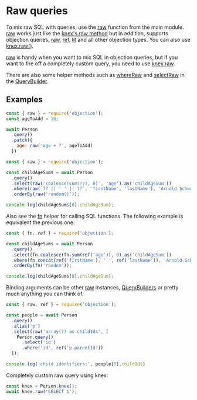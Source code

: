 # Raw queries

To mix raw SQL with queries, use the [raw](/api/objection/#raw) function from the main module. [raw](/api/objection/#raw) works just like the [knex's raw method](http://knexjs.org/#Raw) but in addition, supports objection queries, [raw](/api/objection/#raw), [ref](/api/objection/#ref), [lit](/api/objection/#lit) and all other objection types. You can also use [knex.raw()](http://knexjs.org/#Raw).

[raw](/api/objection/#raw) is handy when you want to mix SQL in objection queries, but if you want to fire off a completely custom query, you need to use [knex.raw](http://knexjs.org/#Raw).

There are also some helper methods such as [whereRaw](/api/query-builder/find-methods.html#whereraw) and [selectRaw](/api/query-builder/find-methods.html#selectraw) in the [QueryBuilder](/api/query-builder/).

## Examples

```js
const { raw } = require('objection');
const ageToAdd = 10;

await Person
  .query()
  .patch({
    age: raw('age + ?', ageToAdd)
  })
```

```js
const { raw } = require('objection');

const childAgeSums = await Person
  .query()
  .select(raw('coalesce(sum(??), 0)', 'age').as('childAgeSum'))
  .where(raw(`?? || ' ' || ??`, 'firstName', 'lastName'), 'Arnold Schwarzenegger')
  .orderBy(raw('random()'));

console.log(childAgeSums[0].childAgeSum);
```

Also see the [fn](/api/objection/#fn) helper for calling SQL functions. The following example is equivalent the previous one.

```js
const { fn, ref } = require('objection');

const childAgeSums = await Person
  .query()
  .select(fn.coalesce(fn.sum(ref('age')), 0).as('childAgeSum'))
  .where(fn.concat(ref('firstName'), ' ', ref('lastName')), 'Arnold Schwarzenegger')
  .orderBy(fn('random'));

console.log(childAgeSums[0].childAgeSum);
```

Binding arguments can be other [raw](/api/objection/#raw) instances, [QueryBuilders](/api/query-builder/) or pretty much anything you can think of.

```js
const { raw, ref } = require('objection');

const people = await Person
  .query()
  .alias('p')
  .select(raw('array(?) as childIds', [
    Person.query()
      .select('id')
      .where('id', ref('p.parentId'))
  ]);

console.log('child identifiers:', people[0].childIds)
```

Completely custom raw query using knex:

```js
const knex = Person.knex();
await knex.raw('SELECT 1');
```
